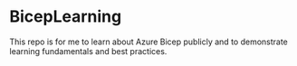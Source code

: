 # BicepLearning

This repo is for me to learn about Azure Bicep publicly and to demonstrate learning fundamentals and best practices.
